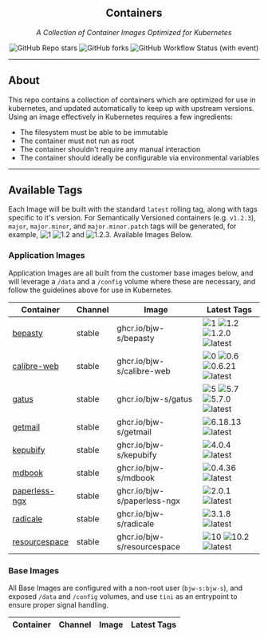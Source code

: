 <!---
NOTE: AUTO-GENERATED FILE
to edit this file, instead edit its template at: ./ci/templates/README.md.j2
-->
<div align="center">


## Containers

_A Collection of Container Images Optimized for Kubernetes_

</div>

<div align="center">

![GitHub Repo stars](https://img.shields.io/github/stars/bjw-s/container-images?style=for-the-badge)
![GitHub forks](https://img.shields.io/github/forks/bjw-s/container-images?style=for-the-badge)
![GitHub Workflow Status (with event)](https://img.shields.io/github/actions/workflow/status/bjw-s/container-images/scheduled-release.yaml?style=for-the-badge&label=Scheduled%20Release)

</div>

---

## About

This repo contains a collection of containers which are optimized for use in kubernetes, and updated automatically to keep up with upstream versions. Using an image effectively in Kubernetes requires a few ingredients:

- The filesystem must be able to be immutable
- The container must not run as root
- The container shouldn't require any manual interaction
- The container should ideally be configurable via environmental variables

---

## Available Tags

Each Image will be built with the standard `latest` rolling tag, along with tags specific to it's version. For Semantically Versioned containers (e.g. `v1.2.3`), `major`, `major.minor`, and `major.minor.patch` tags will be generated, for example, ![1](https://img.shields.io/badge/1-blue?style=flat-square) ![1.2](https://img.shields.io/badge/1.2-blue?style=flat-square) and ![1.2.3](https://img.shields.io/badge/1.2.3-blue?style=flat-square). Available Images Below.

### Application Images
Application Images are all built from the customer base images below, and will leverage a `/data` and a `/config` volume where these are necessary, and follow the guidelines above for use in Kubernetes.

Container | Channel | Image | Latest Tags
--- | --- | --- | ---
[bepasty](https://github.com/bjw-s/container-images/pkgs/container/bepasty) | stable | ghcr.io/bjw-s/bepasty |![1](https://img.shields.io/badge/1-blue?style=flat-square) ![1.2](https://img.shields.io/badge/1.2-blue?style=flat-square) ![1.2.0](https://img.shields.io/badge/1.2.0-blue?style=flat-square) ![latest](https://img.shields.io/badge/latest-green?style=flat-square)
[calibre-web](https://github.com/bjw-s/container-images/pkgs/container/calibre-web) | stable | ghcr.io/bjw-s/calibre-web |![0](https://img.shields.io/badge/0-blue?style=flat-square) ![0.6](https://img.shields.io/badge/0.6-blue?style=flat-square) ![0.6.21](https://img.shields.io/badge/0.6.21-blue?style=flat-square) ![latest](https://img.shields.io/badge/latest-green?style=flat-square)
[gatus](https://github.com/bjw-s/container-images/pkgs/container/gatus) | stable | ghcr.io/bjw-s/gatus |![5](https://img.shields.io/badge/5-blue?style=flat-square) ![5.7](https://img.shields.io/badge/5.7-blue?style=flat-square) ![5.7.0](https://img.shields.io/badge/5.7.0-blue?style=flat-square) ![latest](https://img.shields.io/badge/latest-green?style=flat-square)
[getmail](https://github.com/bjw-s/container-images/pkgs/container/getmail) | stable | ghcr.io/bjw-s/getmail |![6.18.13](https://img.shields.io/badge/6.18.13-blue?style=flat-square) ![latest](https://img.shields.io/badge/latest-green?style=flat-square)
[kepubify](https://github.com/bjw-s/container-images/pkgs/container/kepubify) | stable | ghcr.io/bjw-s/kepubify |![4.0.4](https://img.shields.io/badge/4.0.4-blue?style=flat-square) ![latest](https://img.shields.io/badge/latest-green?style=flat-square)
[mdbook](https://github.com/bjw-s/container-images/pkgs/container/mdbook) | stable | ghcr.io/bjw-s/mdbook |![0.4.36](https://img.shields.io/badge/0.4.36-blue?style=flat-square) ![latest](https://img.shields.io/badge/latest-green?style=flat-square)
[paperless-ngx](https://github.com/bjw-s/container-images/pkgs/container/paperless-ngx) | stable | ghcr.io/bjw-s/paperless-ngx |![2.0.1](https://img.shields.io/badge/2.0.1-blue?style=flat-square) ![latest](https://img.shields.io/badge/latest-green?style=flat-square)
[radicale](https://github.com/bjw-s/container-images/pkgs/container/radicale) | stable | ghcr.io/bjw-s/radicale |![3.1.8](https://img.shields.io/badge/3.1.8-blue?style=flat-square) ![latest](https://img.shields.io/badge/latest-green?style=flat-square)
[resourcespace](https://github.com/bjw-s/container-images/pkgs/container/resourcespace) | stable | ghcr.io/bjw-s/resourcespace |![10](https://img.shields.io/badge/10-blue?style=flat-square) ![10.2](https://img.shields.io/badge/10.2-blue?style=flat-square) ![latest](https://img.shields.io/badge/latest-green?style=flat-square)


### Base Images
All Base Images are configured with a non-root user (`bjw-s:bjw-s`), and exposed `/data` and `/config` volumes, and use `tini` as an entrypoint to ensure proper signal handling.

Container | Channel | Image | Latest Tags
--- | --- | --- | ---
